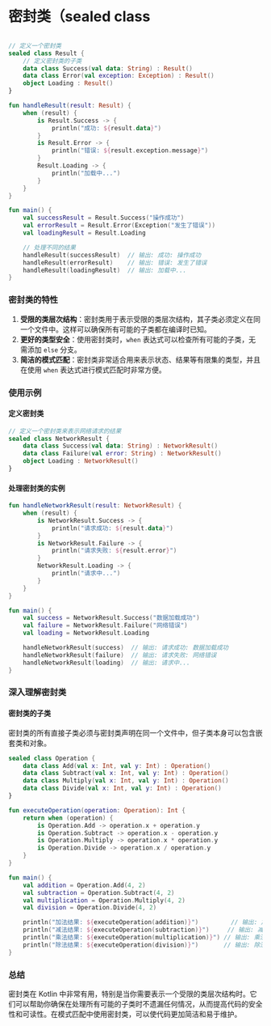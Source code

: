 密封类（sealed class
===

```kotlin

// 定义一个密封类
sealed class Result {
    // 定义密封类的子类
    data class Success(val data: String) : Result()
    data class Error(val exception: Exception) : Result()
    object Loading : Result()
}

fun handleResult(result: Result) {
    when (result) {
        is Result.Success -> {
            println("成功: ${result.data}")
        }
        is Result.Error -> {
            println("错误: ${result.exception.message}")
        }
        Result.Loading -> {
            println("加载中...")
        }
    }
}

fun main() {
    val successResult = Result.Success("操作成功")
    val errorResult = Result.Error(Exception("发生了错误"))
    val loadingResult = Result.Loading

    // 处理不同的结果
    handleResult(successResult)  // 输出: 成功: 操作成功
    handleResult(errorResult)    // 输出: 错误: 发生了错误
    handleResult(loadingResult)  // 输出: 加载中...
}
```

### 密封类的特性

1. **受限的类层次结构**：密封类用于表示受限的类层次结构，其子类必须定义在同一个文件中。这样可以确保所有可能的子类都在编译时已知。
2. **更好的类型安全**：使用密封类时，`when` 表达式可以检查所有可能的子类，无需添加 `else` 分支。
3. **简洁的模式匹配**：密封类非常适合用来表示状态、结果等有限集的类型，并且在使用 `when` 表达式进行模式匹配时非常方便。

### 使用示例

#### 定义密封类
```kotlin
// 定义一个密封类来表示网络请求的结果
sealed class NetworkResult {
    data class Success(val data: String) : NetworkResult()
    data class Failure(val error: String) : NetworkResult()
    object Loading : NetworkResult()
}
```

#### 处理密封类的实例
```kotlin
fun handleNetworkResult(result: NetworkResult) {
    when (result) {
        is NetworkResult.Success -> {
            println("请求成功: ${result.data}")
        }
        is NetworkResult.Failure -> {
            println("请求失败: ${result.error}")
        }
        NetworkResult.Loading -> {
            println("请求中...")
        }
    }
}

fun main() {
    val success = NetworkResult.Success("数据加载成功")
    val failure = NetworkResult.Failure("网络错误")
    val loading = NetworkResult.Loading

    handleNetworkResult(success)  // 输出: 请求成功: 数据加载成功
    handleNetworkResult(failure)  // 输出: 请求失败: 网络错误
    handleNetworkResult(loading)  // 输出: 请求中...
}
```

### 深入理解密封类

#### 密封类的子类
密封类的所有直接子类必须与密封类声明在同一个文件中，但子类本身可以包含嵌套类和对象。

```kotlin
sealed class Operation {
    data class Add(val x: Int, val y: Int) : Operation()
    data class Subtract(val x: Int, val y: Int) : Operation()
    data class Multiply(val x: Int, val y: Int) : Operation()
    data class Divide(val x: Int, val y: Int) : Operation()
}

fun executeOperation(operation: Operation): Int {
    return when (operation) {
        is Operation.Add -> operation.x + operation.y
        is Operation.Subtract -> operation.x - operation.y
        is Operation.Multiply -> operation.x * operation.y
        is Operation.Divide -> operation.x / operation.y
    }
}

fun main() {
    val addition = Operation.Add(4, 2)
    val subtraction = Operation.Subtract(4, 2)
    val multiplication = Operation.Multiply(4, 2)
    val division = Operation.Divide(4, 2)

    println("加法结果: ${executeOperation(addition)}")         // 输出: 加法结果: 6
    println("减法结果: ${executeOperation(subtraction)}")     // 输出: 减法结果: 2
    println("乘法结果: ${executeOperation(multiplication)}") // 输出: 乘法结果: 8
    println("除法结果: ${executeOperation(division)}")       // 输出: 除法结果: 2
}
```

### 总结

密封类在 Kotlin 中非常有用，特别是当你需要表示一个受限的类层次结构时。它们可以帮助你确保在处理所有可能的子类时不遗漏任何情况，从而提高代码的安全性和可读性。在模式匹配中使用密封类，可以使代码更加简洁和易于维护。